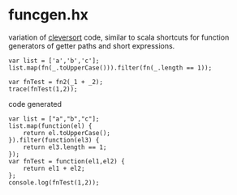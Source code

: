 # funcgen.hx

variation of [cleversort](https://github.com/jasononeil/cleversort) code, similar to scala shortcuts for function generators of getter paths and short expressions.


```
var list = ['a','b','c'];
list.map(fn(_.toUpperCase())).filter(fn(_.length == 1));

var fnTest = fn2(_1 + _2);
trace(fnTest(1,2));
```

code generated

```
var list = ["a","b","c"];
list.map(function(el) {
	return el.toUpperCase();
}).filter(function(el3) {
	return el3.length == 1;
});
var fnTest = function(el1,el2) {
	return el1 + el2;
};
console.log(fnTest(1,2));
```
